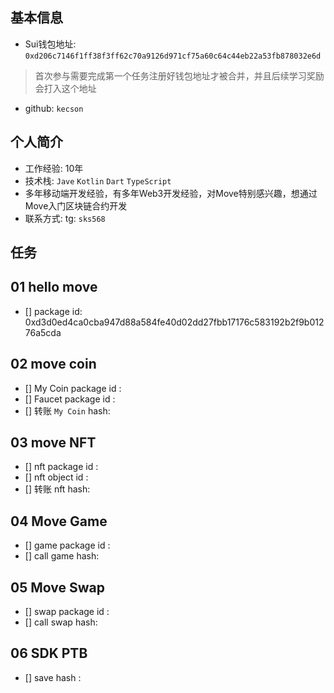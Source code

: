 ## 基本信息

- Sui钱包地址: `0xd206c7146f1ff38f3ff62c70a9126d971cf75a60c64c44eb22a53fb878032e6d`

> 首次参与需要完成第一个任务注册好钱包地址才被合并，并且后续学习奖励会打入这个地址

- github: `kecson`

## 个人简介

- 工作经验: 10年
- 技术栈: `Jave` `Kotlin` `Dart` `TypeScript`
- 多年移动端开发经验，有多年Web3开发经验，对Move特别感兴趣，想通过Move入门区块链合约开发
- 联系方式: tg: `sks568`

## 任务

## 01 hello move

- [] package id: 0xd3d0ed4ca0cba947d88a584fe40d02dd27fbb17176c583192b2f9b01276a5cda

## 02 move coin

- [] My Coin package id :
- [] Faucet package id :
- [] 转账 `My Coin` hash:

## 03 move NFT

- [] nft package id :
- [] nft object id :
- [] 转账 nft hash:

## 04 Move Game

- [] game package id :
- [] call game hash:

## 05 Move Swap

- [] swap package id :
- [] call swap hash:

## 06 SDK PTB

- [] save hash :

